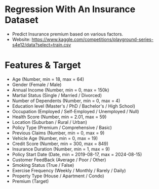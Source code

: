 # Regression With An Insurance Dataset
* Predict Insurance premium based on various factors.
* Website: https://www.kaggle.com/competitions/playground-series-s4e12/data?select=train.csv

# Features & Target
* Age (Number, min = 18, max = 64)
* Gender (Female / Male)
* Annual Income (Number, min = 0, max = 150k)
* Martial Status (Single / Married / Divorced)
* Number of Dependents (Number, min = 0, max = 4)
* Education level (Master's / PhD / Bachelor's / High School)
* Occupation (Employed / Self-Employed / Unemployed / Null)
* Health Score (Number, min = 2.01, max = 59)
* Location (Suburban / Rural / Urban)
* Policy Type (Premium / Comprehensive / Basic)
* Previous Claims (Number, min = 0, max = 9)
* Vehicle Age (Number, min = 0, max = 19)
* Credit Score (Number, min = 300, max = 849)
* Insurance Duration (Number, min = 1, max = 9)
* Policy Start Date (Date, min = 2019-08-17, max = 2024-08-15)
* Customer FeedBack (Average / Poor / Other)
* Smoking Status (True / False)
* Exercise Frequency (Weekly / Monthly / Rarely / Daily)
* Property Type (House / Apartment / Condo)
* Premium (Target)